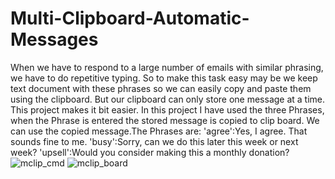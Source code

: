 # Multi-Clipboard-Automatic-Messages
When we have to respond to a large number of emails with similar phrasing, we have to do repetitive typing. 
So to make this task easy may be we keep text document with these phrases so we can easily copy and paste them using the clipboard. 
But our clipboard can only store one message at a time. This project makes it bit easier.
In this project I have used the three Phrases, when the Phrase is entered the stored message is copied to clip board.
We can use the copied message.The Phrases are:
'agree':Yes, I agree. That sounds fine to me.
'busy':Sorry, can we do this later this week or next week?
'upsell':Would you consider making this a monthly donation?
![mclip_cmd](https://github.com/mogalroshanbaig/Multi-Clipboard-Automatic-Messages/assets/96071713/b7d5659d-1b39-41c9-b11b-d4007e461de9)
![mclip_board](https://github.com/mogalroshanbaig/Multi-Clipboard-Automatic-Messages/assets/96071713/ab449893-0101-4233-b836-58558c82243c)
